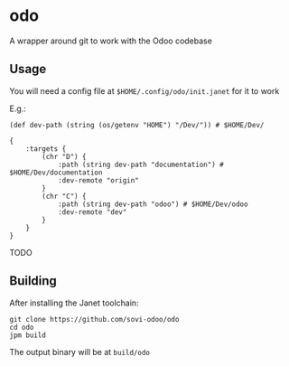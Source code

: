 # odo

A wrapper around git to work with the Odoo codebase

## Usage

You will need a config file at `$HOME/.config/odo/init.janet` for it to work

E.g.:

```janet
(def dev-path (string (os/getenv "HOME") "/Dev/")) # $HOME/Dev/

{
    :targets {
        (chr "D") {
            :path (string dev-path "documentation") # $HOME/Dev/documentation
            :dev-remote "origin"
        }
        (chr "C") {
            :path (string dev-path "odoo") # $HOME/Dev/odoo
            :dev-remote "dev"
        }
    }
}
```

TODO

## Building

After installing the Janet toolchain:

```
git clone https://github.com/sovi-odoo/odo
cd odo
jpm build
```

The output binary will be at `build/odo`
